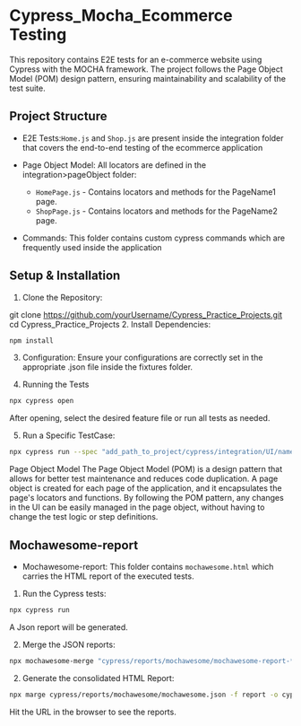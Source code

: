 # Cypress_Mocha_Ecommerce Testing
This repository contains E2E tests for an e-commerce website using Cypress with the MOCHA framework. The project follows the Page Object Model (POM) design pattern, ensuring maintainability and scalability of the test suite.
## Project Structure
- E2E Tests:`Home.js` and `Shop.js` are present inside the integration folder that covers the end-to-end testing of the ecommerce application 
- Page Object Model: All locators are defined in the integration>pageObject folder:

    - `HomePage.js` - Contains locators and methods for the PageName1 page.
    - `ShopPage.js` - Contains locators and methods for the PageName2 page.

- Commands: This folder contains custom cypress commands which are frequently used inside the application


## Setup & Installation
1. Clone the Repository:

git clone https://github.com/yourUsername/Cypress_Practice_Projects.git
cd Cypress_Practice_Projects
2. Install Dependencies:
```bash
npm install
```
3. Configuration: Ensure your configurations are correctly set in the appropriate .json file inside the fixtures folder.

4. Running the Tests
```bash
npx cypress open
```
After opening, select the desired feature file or run all tests as needed.

5. Run a Specific TestCase:
```bash
npx cypress run --spec "add_path_to_project/cypress/integration/UI/name_of_file"
```


Page Object Model
The Page Object Model (POM) is a design pattern that allows for better test maintenance and reduces code duplication. A page object is created for each page of the application, and it encapsulates the page's locators and functions. By following the POM pattern, any changes in the UI can be easily managed in the page object, without having to change the test logic or step definitions.

## Mochawesome-report
- Mochawesome-report: This folder contains `mochawesome.html` which carries the HTML report of the executed tests.

1. Run the Cypress tests:
```bash
npx cypress run
```
A Json report will be generated.

2. Merge the JSON reports:

```bash
npx mochawesome-merge "cypress/reports/mochawesome/mochawesome-report-*.json" > "cypress/reports/mochawesome/mochawesome.json"
```

2. Generate the consolidated HTML Report:

```bash
npx marge cypress/reports/mochawesome/mochawesome.json -f report -o cypress/reports/mochawesome"
```
Hit the URL in the browser to see the reports.
